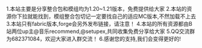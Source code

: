 1.本站主要是分享整合包和模组均为1.20~1.21版本，免费提供给大家
2.本站的资源你下拉就能找到，模组整合包切记一定要找自己的适应MC版本,不然加载不上去
3.本站只有fabric版本,forge会另外发布链接，请注意！
4.本站的所有资源都由B站两位up主@音乐recommend,@setupex,共同收集免费分享给大家
5.QQ交流群为682371084，欢迎大家进入群交流！
6.感谢您的支持,我们会变得更好的!
